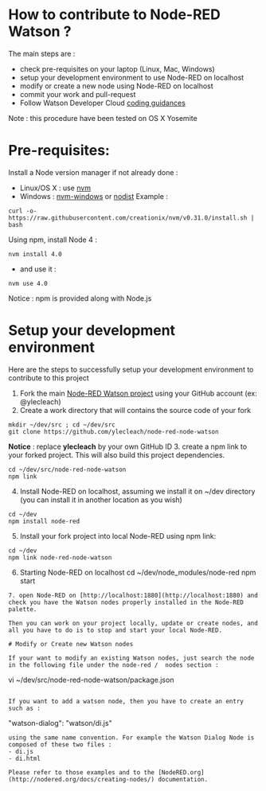 
# How to contribute to Node-RED Watson ?
The main steps are :
* check pre-requisites on your laptop (Linux, Mac, Windows)
* setup your development environment to use Node-RED on localhost
* modify or create a new node using Node-RED on localhost
* commit your work and pull-request
* Follow Watson Developer Cloud [coding guidances](https://github.com/watson-developer-cloud/api-guidelines)

Note : this procedure have been tested on OS X Yosemite

# Pre-requisites: 

Install a Node version manager if not already done :
- Linux/OS X : use [nvm](https://github.com/creationix/nvm)
- Windows : [nvm-windows](https://github.com/coreybutler/nvm-windows) or [nodist](https://github.com/marcelklehr/nodist)
Example :
```
curl -o- https://raw.githubusercontent.com/creationix/nvm/v0.31.0/install.sh | bash
```
Using npm, install Node 4 :
```
nvm install 4.0
```
- and use it :
```
nvm use 4.0
```
Notice : npm is provided along with Node.js

# Setup your development environment
Here are the steps to successfully setup your development environment to contribute to this project

1. Fork the main [Node-RED Watson project](https://github.com/node-red/node-red-node-watson) using your GitHub account (ex: @ylecleach)
2. Create a work directory that will contains the source code of your fork
```
mkdir ~/dev/src ; cd ~/dev/src
git clone https://github.com/ylecleach/node-red-node-watson
```
**Notice** : replace **ylecleach** by your own GitHub ID
3. create a npm link to your forked project. This will also build this project dependencies.
```
cd ~/dev/src/node-red-node-watson
npm link
```
4. Install Node-RED on localhost, assuming we install it on ~/dev directory (you can install it in another location as you wish)
```
cd ~/dev
npm install node-red
```
5. Install your fork project into local Node-RED using npm link:
```
cd ~/dev
npm link node-red-node-watson
```
6. Starting Node-RED on localhost
cd ~/dev/node_modules/node-red
npm start
```
7. open Node-RED on [http://localhost:1880](http://localhost:1880) and check you have the Watson nodes properly installed in the Node-RED palette.

Then you can work on your project locally, update or create nodes, and all you have to do is to stop and start your local Node-RED.

# Modify or Create new Watson nodes

If your want to modify an existing Watson nodes, just search the node in the following file under the node-red /  nodes section :
```
vi ~/dev/src/node-red-node-watson/package.json
```

If you want to add a watson node, then you have to create an entry such as :
```
"watson-dialog": "watson/di.js"
```
using the same name convention. For example the Watson Dialog Node is composed of these two files :
- di.js
- di.html

Please refer to those examples and to the [NodeRED.org](http://nodered.org/docs/creating-nodes/) documentation.

